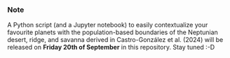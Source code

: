 ### Note
A Python script (and a Jupyter notebook) to easily contextualize your favourite planets with the population-based boundaries of the Neptunian desert, ridge, and savanna derived in Castro-González et al. (2024) will be released on **Friday 20th of September** in this repository. Stay tuned :-D
